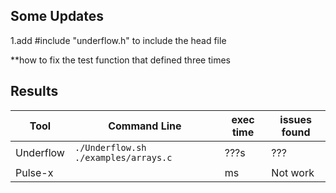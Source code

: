 ## Some Updates

1.add #include "underflow.h" to include the head file

**how to fix the test function that defined three times

## Results

|Tool|Command Line|exec time|issues found                         |
|----------------|-------------------------------|-----------------------------|---------------------------|
|Underflow|`./Underflow.sh ./examples/arrays.c`|???s|???|
|Pulse-x|| ms|Not work|
